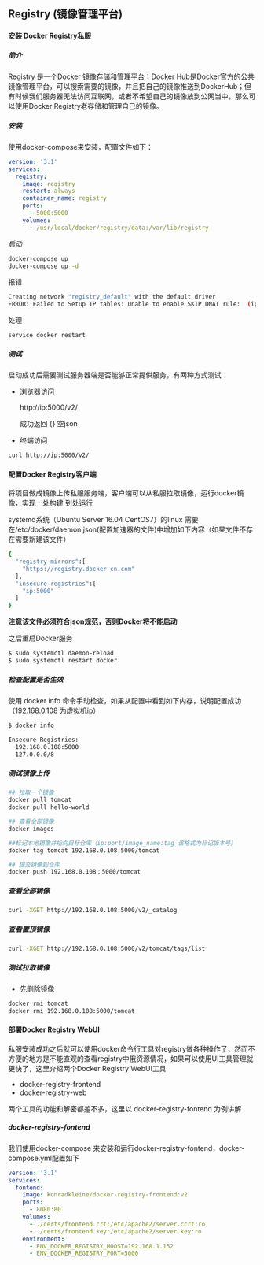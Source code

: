 ## Registry (镜像管理平台)

#### 安装 Docker Registry私服

##### 简介

Registry 是一个Docker 镜像存储和管理平台；Docker Hub是Docker官方的公共镜像管理平台，可以搜索需要的镜像，并且把自己的镜像推送到DockerHub；但有时候我们服务器无法访问互联网，或者不希望自己的镜像放到公网当中，那么可以使用Docker Registry老存储和管理自己的镜像。

##### 安装

使用docker-compose来安装，配置文件如下：

```yaml
version: '3.1'
services:
  registry:
    image: registry
    restart: always
    container_name: registry
    ports:
      - 5000:5000
    volumes:
      - /usr/local/docker/registry/data:/var/lib/registry
```

*启动*

```bash
docker-compose up
docker-compose up -d
```

报错

```bash
Creating network "registry_default" with the default driver
ERROR: Failed to Setup IP tables: Unable to enable SKIP DNAT rule:  (iptables failed: iptables --wait -t nat -I DOCKER -i br-8f1a46b0879a -j RETURN: iptables: No chain/target/match by that name.
```

处理

```
service docker restart
```



##### 测试

启动成功后需要测试服务器端是否能够正常提供服务，有两种方式测试：

- 浏览器访问

  http://ip:5000/v2/

  成功返回 {} 空json

- 终端访问

```bash
curl http://ip:5000/v2/
```



#### 配置Docker Registry客户端

将项目做成镜像上传私服服务端，客户端可以从私服拉取镜像，运行docker镜像，实现一处构建 到处运行

systemd系统（Ubuntu Server 16.04 CentOS7）的linux 需要在/etc/docker/daemon.json(配置加速器的文件)中增加如下内容（如果文件不存在需要新建该文件）

```bash
{
  "registry-mirrors":[
    "https://registry.docker-cn.com"
  ],
  "insecure-registries":[
    "ip:5000"
  ]
}
```

**注意该文件必须符合json规范，否则Docker将不能启动**

之后重启Docker服务

```bash
$ sudo systemctl daemon-reload
$ sudo systemctl restart docker
```

##### 检查配置是否生效

使用 docker info 命令手动检查，如果从配置中看到如下内存，说明配置成功（192.168.0.108 为虚拟机ip）

```bash
$ docker info

Insecure Registries:
  192.168.0.108:5000
  127.0.0.0/8
```

##### 测试镜像上传

```bash
## 拉取一个镜像
docker pull tomcat
docker pull hello-world

## 查看全部镜像
docker images

##标记本地镜像并指向目标仓库（ip:port/image_name:tag 该格式为标记版本号）
docker tag tomcat 192.168.0.108:5000/tomcat

## 提交镜像到仓库
docker push 192.168.0.108：5000/tomcat
```

##### 查看全部镜像

```bash
curl -XGET http://192.168.0.108:5000/v2/_catalog
```

##### 查看置顶镜像

```bash
curl -XGET http://192.168.0.108:5000/v2/tomcat/tags/list
```

##### 测试拉取镜像

- 先删除镜像

``` bash
docker rmi tomcat
docker rmi 192.168.0.108:5000/tomcat
```



#### 部署Docker Registry WebUI

私服安装成功之后就可以使用docker命令行工具对registry做各种操作了，然而不方便的地方是不能直观的查看registry中俄资源情况，如果可以使用UI工具管理就更快了，这里介绍两个Docker Registry WebUI工具

- docker-registry-frontend
- docker-registry-web

两个工具的功能和解密都差不多，这里以 docker-registry-fontend 为例讲解

##### docker-registry-fontend

我们使用docker-compose 来安装和运行docker-registry-fontend，docker-compose.yml配置如下

```yml
version: '3.1'
services:
  fontend:
    image: konradkleine/docker-registry-frontend:v2
    ports:
      - 8080:80
    volumes:
      - ./certs/frontend.crt:/etc/apache2/server.ccrt:ro
      - ./certs/frontend.key:/etc/apache2/server.key:ro
    environment:
      - ENV_DOCKER_REGISTRY_HOOST=192.168.1.152
      - ENV_DOCKER_REGISTRY_PORT=5000

```